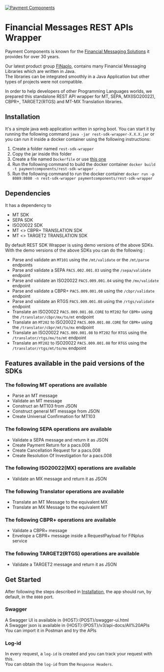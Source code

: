 <a id="logo" href="https://www.paymentcomponents.com" title="Payment Components" target="_blank">
    <img loading="lazy" src="https://i.postimg.cc/yN5TNy29/LOGO-HORIZONTAL2.png" alt="Payment Components">
</a>

# Financial Messages REST APIs Wrapper
Payment Components is known for the [Financial Messaging Solutions](https://finaplo.paymentcomponents.com/financial-messages) it provides for over 30 years.  

Our latest product group [FINaplo](https://finaplo.paymentcomponents.com), contains many Financial Messaging Libraries
which are written in Java.  
The libraries can be integrated smoothly in a Java Application but other types of projects were not compatible.

In order to help developers of other Programming Languages worlds, we prepared this standalone REST API wrapper for MT,
SEPA, MX(ISO20022), CBPR+, TARGET2(RTGS) and MT-MX Translation libraries.

## Installation
It's a simple java web application written in spring boot. You can start it by running the following command `java -jar rest-sdk-wrapper-X.X.X.jar` or
you can run it inside a docker container using the following instructions:

1. Create a folder named `rest-sdk-wrapper`
2. Copy the jar inside this folder
3. Create a file named `Dockerfile` or use [this one](Dockerfile)
4. Run the following command to build the docker container `docker build -t paymentcomponents/rest-sdk-wrapper .`
5. Run the following command to run the docker
   container `docker run -p 8089:8080 -n rest-sdk-wrapper paymentcomponents/rest-sdk-wrapper`

## Dependencies
It has a dependency to

- MT SDK
- SEPA SDK
- ISO20022 SDK
- MT <> CBPR+ TRANSLATION SDK
- MT <> TARGET2 TRANSLATION SDK

By default REST SDK Wrapper is using demo versions of the above SDKs. With the demo versions of the above SDKs you can do the following :

- Parse and validate an `MT101` using the `/mt/validate` or the `/mt/parse` endpoints
- Parse and validate a SEPA `PACS.002.001.03` using the `/sepa/validate` endpoint
- Parse and validate an ISO20022 `PACS.009.001.04` using the `/mx/validate` endpoint
- Parse and validate a CBPR+ `PACS.009.001.08` using the `/cbpr/validate` endpoint
- Parse and validate an RTGS `PACS.009.001.08` using the `/rtgs/validate` endpoint
- Translate an ISO20022 `PACS.009.001.08.CORE` to `MT202` for `CBPR+` using the `/translator/cbpr/mx/to/mt`
  endpoint
- Translate an `MT202` to ISO20022 `PACS.009.001.08.CORE` for `CBPR+` using the `/translator/cbpr/mt/to/mx`
  endpoint
- Translate an ISO20022 `PACS.009.001.08` to `MT202` for `RTGS` using the `/translator/rtgs/mx/to/mt` endpoint
- Translate an `MT202` to ISO20022 `PACS.009.001.08` for `RTGS` using the `/translator/rtgs/mt/to/mx` endpoint

## Features available in the paid versions of the SDKs

### The following MT operations are available
- Parse an MT message
- Validate an MT message
- Construct an MT103 from JSON
- Construct general MT message from JSON
- Create Universal Confirmation for MT103

### The following SEPA operations are available
- Validate a SEPA message and return it as JSON
- Create Payment Return for a pacs.008
- Create Cancellation Request for a pacs.008
- Create Resolution Of Investigation for a pacs.008

### The following ISO20022(MX) operations are available
- Validate an MX message and return it as JSON

### The following Translator operations are available
- Translate an MT Message to the equivalent MX
- Translate an MX Message to the equivalent MT

### The following CBPR+ operations are available
- Validate a CBPR+ message
- Envelope a CBPR+ message inside a RequestPayload for FINplus service

### The following TARGET2(RTGS) operations are available
- Validate a TARGET2 message and return it as JSON


## Get Started
After following the steps described in [Installation](#installation), the app should run, by default, in the `8080` port.

### Swagger
A Swagger UI is available in {HOST}:{POST}/swagger-ui.html  
A Swagger json is available in {HOST}:{POST}/v3/api-docs/All%20APIs  
You can import it in Postman and try the APIs

### Log-id
In every request, a `log-id` is created and you can track your request with this.  
You can obtain the `log-id` from the `Response Headers`.
